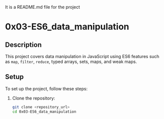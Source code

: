 It is a README.md file for the project 
# 0x03-ES6_data_manipulation

## Description
This project covers data manipulation in JavaScript using ES6 features such as `map`, `filter`, `reduce`, typed arrays, sets, maps, and weak maps.

## Setup
To set up the project, follow these steps:

1. Clone the repository:
   ```bash
   git clone <repository_url>
   cd 0x03-ES6_data_manipulation
